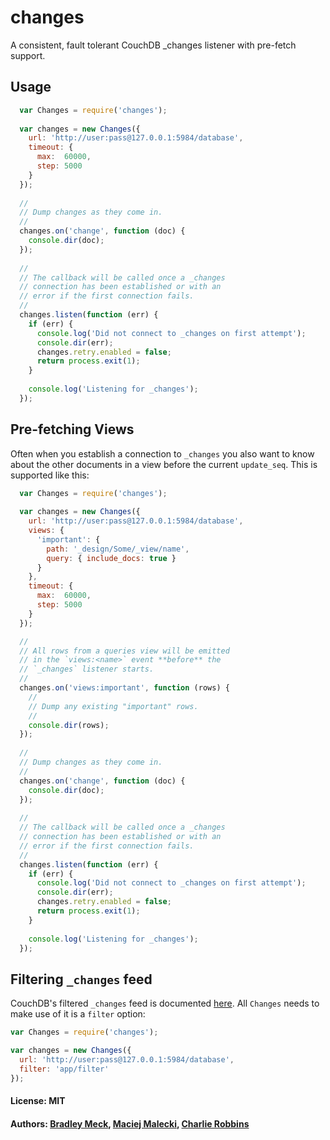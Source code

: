 # changes

A consistent, fault tolerant CouchDB _changes listener with pre-fetch support.

## Usage

``` js
  var Changes = require('changes');
  
  var changes = new Changes({
    url: 'http://user:pass@127.0.0.1:5984/database',
    timeout: {
      max:  60000,
      step: 5000
    }
  });
  
  //
  // Dump changes as they come in.
  //
  changes.on('change', function (doc) {
    console.dir(doc);
  });
  
  //
  // The callback will be called once a _changes
  // connection has been established or with an
  // error if the first connection fails.
  //
  changes.listen(function (err) {
    if (err) {
      console.log('Did not connect to _changes on first attempt');
      console.dir(err);
      changes.retry.enabled = false;
      return process.exit(1);
    }
    
    console.log('Listening for _changes');
  });
```

## Pre-fetching Views

Often when you establish a connection to `_changes` you also want to know about the other documents in a view before the current `update_seq`. This is supported like this:

``` js
  var Changes = require('changes');
  
  var changes = new Changes({
    url: 'http://user:pass@127.0.0.1:5984/database',
    views: {
      'important': {
        path: '_design/Some/_view/name',
        query: { include_docs: true }
      }
    },
    timeout: {
      max:  60000,
      step: 5000
    }
  });

  //
  // All rows from a queries view will be emitted
  // in the `views:<name>` event **before** the
  // `_changes` listener starts. 
  //
  changes.on('views:important', function (rows) {
    //
    // Dump any existing "important" rows.
    //
    console.dir(rows);
  });
  
  //
  // Dump changes as they come in.
  //
  changes.on('change', function (doc) {
    console.dir(doc);
  });
  
  //
  // The callback will be called once a _changes
  // connection has been established or with an
  // error if the first connection fails.
  //
  changes.listen(function (err) {
    if (err) {
      console.log('Did not connect to _changes on first attempt');
      console.dir(err);
      changes.retry.enabled = false;
      return process.exit(1);
    }
    
    console.log('Listening for _changes');
  });
```

## Filtering `_changes` feed
CouchDB's filtered `_changes` feed is documented [here](http://guide.couchdb.org/draft/notifications.html#filters).
All `Changes` needs to make use of it is a `filter` option:

``` js
var Changes = require('changes');

var changes = new Changes({
  url: 'http://user:pass@127.0.0.1:5984/database',
  filter: 'app/filter'
});
```

#### License: MIT
#### Authors: [Bradley Meck](https://github.com/bmeck), [Maciej Malecki](https://github.com/mmalecki), [Charlie Robbins](https://github.com/indexzero)
